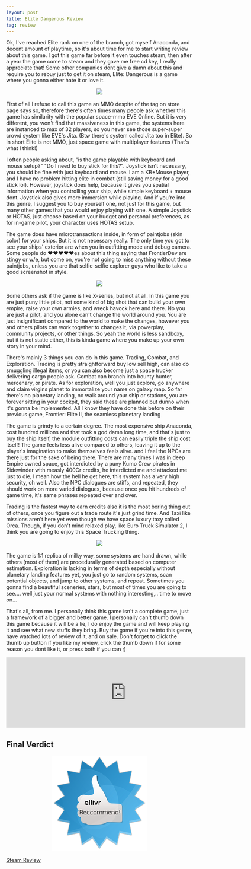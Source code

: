 ```yaml
---
layout: post
title: Elite Dangerous Review
tag: review
---
```


Ok, I've reached Elite rank on one of the branch, got myself Anaconda, and decent amount of playtime, so it's about time for me to start writing review about this game. I got this game far before it even touches steam, then after a year the game come to steam and they gave me free cd key, I really appreciate that! Some other companies dont give a damn about this and require you to rebuy just to get it on steam, Elite: Dangerous is a game where you gonna either hate it or love it.

<p align="center">
<img src="http://images.akamai.steamusercontent.com/ugc/427068361181476600/3DDA3906B6B9FA8632EEC987B5B47FA8D508766F/">
</p>

First of all I refuse to call this game an MMO despite of the tag on store page says so, therefore there's often times many people ask whether this game has similarity with the popular space-mmo EVE Online. But it is very different, you won't find that massiveness in this game, the systems here are instanced to max of 32 players, so you never see those super-super crowd system like EVE's Jita. (Btw there's system called Jita too in Elite). So in short Elite is not MMO, just space game with multiplayer features (That's what I think!)

I often people asking about, "is the game playable with keyboard and mouse setup?" "Do I need to buy stick for this?". Joystick isn't necessary, you should be fine with just keyboard and mouse. I am a KB+Mouse player, and I have no problem hitting elite in combat (still saving money for a good stick lol). However, joystick does help, because it gives you spatial information when you controlling your ship, while simple keyboard + mouse dont. Joystick also gives more immersion while playing. And if you're into this genre, I suggest you to buy yourself one, not just for this game, but many other games that you would enjoy playing with one. A simple Joystick or HOTAS, just choose based on your budget and personal preferences, as for in-game pilot, your character uses HOTAS setup.

The game does have microtransactions inside, in form of paintjobs (skin color) for your ships. But it is not necessary really. The only time you got to see your ships' exterior are when you in outfitting mode and debug camera. Some people do ♥♥♥♥♥es about this thing saying that FrontierDev are stingy or w/e, but come on, you're not going to miss anything without these paintjobs, unless you are that selfie-selfie explorer guys who like to take a good screenshot in style. 

<p align="center">
<img src="http://images.akamai.steamusercontent.com/ugc/441702683983545866/EB51E596298F960A500DF1D57371A4F46E2CA697/">
</p>

Some others ask if the game is like X-series, but not at all. In this game you are just puny little pilot, not some kind of big shot that can build your own empire, raise your own armies, and wreck havock here and there. No you are just a pilot, and you alone can't change the world around you. You are just insignificant compared to the world to make the changes, however you and others pilots can work together to changes it, via powerplay, community projects, or other things. So yeah the world is less sandboxy, but it is not static either, this is kinda game where you make up your own story in your mind.

There's mainly 3 things you can do in this game. Trading, Combat, and Exploration. Trading is pretty straightforward buy low sell high, can also do smuggling illegal items, or you can also become just a space trucker delivering cargo people ask. Combat can branch into bounty hunter, mercenary, or pirate. As for exploration, well you just explore, go anywhere and claim virgins planet to immortalize your name on galaxy map. So far there's no planetary landing, no walk around your ship or stations, you are forever sitting in your cockpit, they said these are planned but dunno when it's gonna be implemented. All I know they have done this before on their previous game, Frontier: Elite II, the seamless planetary landing

The game is grindy to a certain degree. The most expensive ship Anaconda, cost hundred millions and that took a god damn long time, and that's just to buy the ship itself, the module outfitting costs can easily triple the ship cost itself! The game feels less alive compared to others, leaving it up to the player's imagination to make themselves feels alive. and I feel the NPCs are there just for the sake of being there. There are many times I was in deep Empire owned space, got interdicted by a puny Kumo Crew pirates in Sidewinder with measly 400Cr credits, he interdicted me and attacked me just to die, I mean how the hell he get here, this system has a very high security, oh well. Also the NPC dialogues are stiffs, and repeated, they should work on more varied dialogues, because once you hit hundreds of game time, it's same phrases repeated over and over. 

Trading is the fastest way to earn credits also it is the most boring thing out of others, once you figure out a trade route it's just grind time. And Taxi like missions aren't here yet even though we have space luxury taxy called Orca. Though, if you don't mind relaxed play, like Euro Truck Simulator 2, I think you are going to enjoy this Space Trucking thing. 

<p align="center">
  <img src="http://images.akamai.steamusercontent.com/ugc/442825514586638125/6CA560F771A075074A50F3B2E04096B6631C3A65/"/>
</p>

The game is 1:1 replica of milky way, some systems are hand drawn, while others (most of them) are procedurally generated based on computer estimation. Exploration is lacking in terms of depth especially without planetary landing features yet, you just go to random systems, scan potential objects, and jump to other systems, and repeat. Sometimes you gonna find a beautiful sceneries, stars, but most of times you are going to see.... well just your normal systems with nothing interesting,.. time to move on...

That's all, from me. I personally think this game isn't a complete game, just a framework of a bigger and better game. I personally can't thumb down this game because it will be a lie, I do enjoy the game and will keep playing it and see what new stuffs they bring. Buy the game if you're into this genre, have watched lots of review of it, and on sale. Don't forget to click the thumb up button if you like my review, click the thumb down if for some reason you dont like it, or press both if you can ;)

<p align="center">
  <iframe src="http://store.steampowered.com/widget/359320/" frameborder="0" width="646" height="190"></iframe>
</p>

## Final Verdict
<p align="center">
  <img src="https://raw.githubusercontent.com/ellivr/ellivr.github.io/master/images/ellivr-recommend.png" alt="ellivr approved!"/>
</p>

[Steam Review](http://steamcommunity.com/id/elliv/recommended/359320/)
